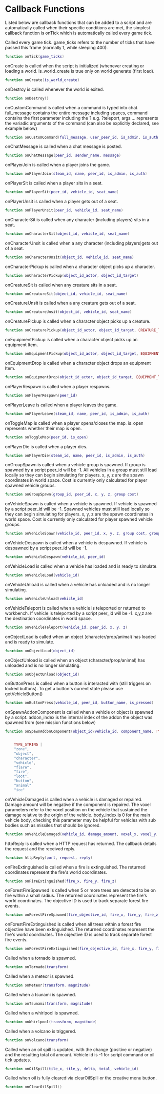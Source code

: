 # Callback Functions

Listed below are callback functions that can be added to a script and are automatically called when their specific conditions are met, the simplest callback function is onTick which is automatically called every game tick.

Called every game tick. game_ticks refers to the number of ticks that have passed this frame (normally 1, while sleeping 400).

```lua
function onTick(game_ticks)
```

onCreate is called when the script is initialized (whenever creating or loading a world. is_world_create is true only on world generate (first load).

```lua
function onCreate(is_world_create)
```

onDestroy is called whenever the world is exited.

```lua
function onDestroy()
```

onCustomCommand is called when a command is typed into chat. full_message contains the entire message including spaces, command contains the first parameter including the ? e.g. ?teleport, args ... represents the variadic arguments of the command (can also be explicitly declared, see example below)

```lua
function onCustomCommand(full_message, user_peer_id, is_admin, is_auth, command, args ...)
```

onChatMessage is called when a chat message is posted.

```lua
function onChatMessage(peer_id, sender_name, message)
```

onPlayerJoin is called when a player joins the game.

```lua
function onPlayerJoin(steam_id, name, peer_id, is_admin, is_auth)
```

onPlayerSit is called when a player sits in a seat.

```lua
function onPlayerSit(peer_id, vehicle_id, seat_name)
```

onPlayerUnsit is called when a player gets out of a seat.

```lua
function onPlayerUnsit(peer_id, vehicle_id, seat_name)
```

onCharacterSit is called when any character (including players) sits in a seat.

```lua
function onCharacterSit(object_id, vehicle_id, seat_name)
```

onCharacterUnsit is called when a any character (including players)gets out of a seat.

```lua
function onCharacterUnsit(object_id, vehicle_id, seat_name)
```

onCharacterPickup is called when a character object picks up a character.

```lua
function onCharacterPickup(object_id_actor, object_id_target)
```

onCreatureSit is called when any creature sits in a seat.

```lua
function onCreatureSit(object_id, vehicle_id, seat_name)
```

onCreatureUnsit is called when a any creature gets out of a seat.

```lua
function onCreatureUnsit(object_id, vehicle_id, seat_name)
```

onCreaturePickup is called when a character object picks up a creature.

```lua
function onCreaturePickup(object_id_actor, object_id_target, CREATURE_TYPE)
```

onEquipmentPickup is called when a character object picks up an equipment Item.

```lua
function onEquipmentPickup(object_id_actor, object_id_target, EQUIPMENT_TYPE)
```

onEquipmentDrop is called when a character object drops an equipment Item.

```lua
function onEquipmentDrop(object_id_actor, object_id_target, EQUIPMENT_TYPE)
```

onPlayerRespawn is called when a player respawns.

```lua
function onPlayerRespawn(peer_id)
```

onPlayerLeave is called when a player leaves the game.

```lua
function onPlayerLeave(steam_id, name, peer_id, is_admin, is_auth)
```

onToggleMap is called when a player opens/closes the map. is_open represents whether their map is open.

```lua
function onToggleMap(peer_id, is_open)
```

onPlayerDie is called when a player dies.

```lua
function onPlayerDie(steam_id, name, peer_id, is_admin, is_auth)
```

onGroupSpawn is called when a vehicle group is spawned. If group is spawned by a script peer_id will be -1. All vehicles in a group must still load locally so they can begin simulating for players. x, y, z are the spawn coordinates in world space. Cost is currently only calculated for player spawned vehicle groups.

```lua
function onGroupSpawn(group_id, peer_id, x, y, z, group cost)
```

onVehicleSpawn is called when a vehicle is spawned. If vehicle is spawned by a script peer_id will be -1. Spawned vehicles must still load locally so they can begin simulating for players. x, y, z are the spawn coordinates in world space. Cost is currently only calculated for player spawned vehicle groups.

```lua
function onVehicleSpawn(vehicle_id, peer_id, x, y, z, group cost, group_id)
```

onVehicleDespawn is called when a vehicle is despawned. If vehicle is despawned by a script peer_id will be -1.

```lua
function onVehicleDespawn(vehicle_id, peer_id)
```

onVehicleLoad is called when a vehicle has loaded and is ready to simulate.

```lua
function onVehicleLoad(vehicle_id)
```

onVehicleUnload is called when a vehicle has unloaded and is no longer simulating.

```lua
function onVehicleUnload(vehicle_id)
```

onVehicleTeleport is called when a vehicle is teleported or returned to workbench. If vehicle is teleported by a script peer_id will be -1. x,y,z are the destination coordinates in world space.

```lua
function onVehicleTeleport(vehicle_id, peer_id, x, y, z)
```

onObjectLoad is called when an object (character/prop/animal) has loaded and is ready to simulate.

```lua
function onObjectLoad(object_id)
```

onObjectUnload is called when an object (character/prop/animal) has unloaded and is no longer simulating.

```lua
function onObjectUnload(object_id)
```

onButtonPress is called when a button is interacted with (still triggers on locked buttons). To get a button's current state please use getVehicleButton()

```lua
function onButtonPress(vehicle_id, peer_id, button_name, is_pressed)
```

onSpawnAddonComponent is called when a vehicle or object is spawned by a script. addon_index is the internal index of the addon the object was spawned from (see mission functions below)

```lua
function onSpawnAddonComponent(object_id/vehicle_id, component_name, TYPE_STRING, addon_index)
```

```lua

	TYPE_STRING |
	"zone",
	"object",
	"character",
	"vehicle",
	"flare",
	"fire",
	"loot",
	"button",
	"animal"
	"ice"
```

onVehicleDamaged is called when a vehicle is damaged or repaired. Damage amount will be negative if the component is repaired. The voxel parameters refer to the voxel position on the vehicle that sustained the damage relative to the origin of the vehicle. body_index is 0 for the main vehicle body, checking this parameter may be helpful for vehicles with sub bodies such as missiles that should be ignored.

```lua
function onVehicleDamaged(vehicle_id, damage_amount, voxel_x, voxel_y, voxel_z, body_index)
```

httpReply is called when a HTTP request has returned. The callback details the request and the received reply.

```lua
function httpReply(port, request, reply)
```

onFireExtinguished is called when a fire is extinguished. The returned coordinates represent the fire's world coordinates.

```lua
function onFireExtinguished(fire_x, fire_y, fire_z)
```

onForestFireSpawned is called when 5 or more trees are detected to be on fire within a small radius. The returned coordinates represent the fire's world coordinates. The objective ID is used to track separate forest fire events.

```lua
function onForestFireSpawned(fire_objective_id, fire_x, fire_y, fire_z)
```

onForestFireExtinguished is called when all trees within a forest fire objective have been extinguished. The returned coordinates represent the fire's world coordinates. The objective ID is used to track separate forest fire events.

```lua
function onForestFireExtinguished(fire_objective_id, fire_x, fire_y, fire_z)
```

Called when a tornado is spawned.

```lua
function onTornado(transform)
```

Called when a meteor is spawned.

```lua
function onMeteor(transform, magnitude)
```

Called when a tsunami is spawned.

```lua
function onTsunami(transform, magnitude)
```

Called when a whirlpool is spawned.

```lua
function onWhirlpool(transform, magnitude)
```

Called when a volcano is triggered.

```lua
function onVolcano(transform)
```

Called when an oil spill is updated, with the change (positive or negative) and the resulting total oil amount. Vehicle id is -1 for script command or oil tick updates.

```lua
function onOilSpill(tile_x, tile_y, delta, total, vehicle_id)
```

Called when oil is fully cleared via clearOilSpill or the creative menu button.

```lua
function onClearOilSpill()
```
